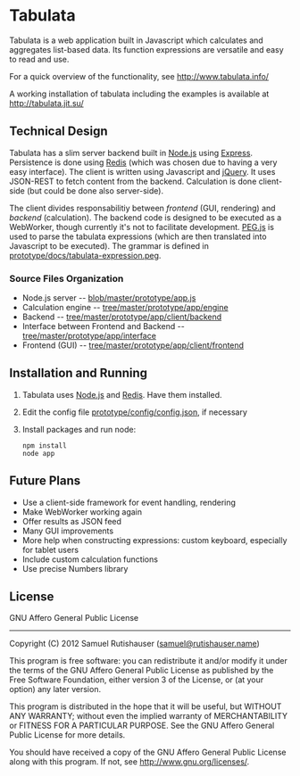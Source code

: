 # Tabulata

Tabulata is a web application built in Javascript which calculates and aggregates list-based data. Its function expressions are versatile and easy to read and use.

For a quick overview of the functionality, see http://www.tabulata.info/

A working installation of tabulata including the examples is available at http://tabulata.jit.su/

## Technical Design

Tabulata has a slim server backend built in [Node.js](http://nodejs.org/) using [Express](http://expressjs.com/). Persistence is done using [Redis](http://redis.io/) (which was chosen due to having a very easy interface). The client is written using Javascript and [jQuery](http://jquery.com/). It uses JSON-REST to fetch content from the backend. Calculation is done client-side (but could be done also server-side). 

The client divides responsabilitiy between *frontend* (GUI, rendering) and *backend* (calculation). The backend code is designed to be executed as a WebWorker, though currently it's not to facilitate development. [PEG.js](http://pegjs.majda.cz/) is used to parse the tabulata expressions (which are then translated into Javascript to be executed). The grammar is defined in <a href="tabulata/blob/master/prototype/docs/tabulata-expression.peg">prototype/docs/tabulata-expression.peg</a>.

### Source Files Organization

+ Node.js server -- <a href="tabulata/blob/master/prototype/app.js">blob/master/prototype/app.js</a>
+ Calculation engine -- <a href="tabulata/tree/master/prototype/app/engine">tree/master/prototype/app/engine</a>
+ Backend -- <a href="tabulata/tree/master/prototype/app/client/backend">tree/master/prototype/app/client/backend</a>
+ Interface between Frontend and Backend -- <a href="tabulata/tree/master/prototype/app/interface">tree/master/prototype/app/interface</a>
+ Frontend (GUI) -- <a href="tabulata/tree/master/prototype/app/client/frontend">tree/master/prototype/app/client/frontend</a>


## Installation and Running

1. Tabulata uses [Node.js](http://nodejs.org/) and [Redis](http://redis.io/). Have them installed.
1. Edit the config file <a href="tabulata/blob/master/prototype/config/config.json">prototype/config/config.json</a>, if necessary
1. Install packages and run node:

   ```
   npm install
   node app
   ```

## Future Plans

+ Use a client-side framework for event handling, rendering
+ Make WebWorker working again
+ Offer results as JSON feed
+ Many GUI improvements
+ More help when constructing expressions: custom keyboard, especially for tablet users
+ Include custom calculation functions
+ Use precise Numbers library

## License

GNU Affero General Public License

----------------

Copyright (C) 2012 Samuel Rutishauser (samuel@rutishauser.name)

This program is free software: you can redistribute it and/or modify
it under the terms of the GNU Affero General Public License as
published by the Free Software Foundation, either version 3 of the
License, or (at your option) any later version.

This program is distributed in the hope that it will be useful,
but WITHOUT ANY WARRANTY; without even the implied warranty of
MERCHANTABILITY or FITNESS FOR A PARTICULAR PURPOSE.  See the
GNU Affero General Public License for more details.

You should have received a copy of the GNU Affero General Public License
along with this program.  If not, see <http://www.gnu.org/licenses/>.

